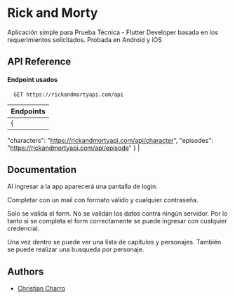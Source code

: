 
# Rick and Morty

Aplicación simple para Prueba Técnica - Flutter Developer basada en los requerimientos solicitados. Probada en Android y iOS


## API Reference

#### Endpoint usados

```http
  GET https://rickandmortyapi.com/api
```

| Endpoints |
| :-------- |
| {
  "characters": "https://rickandmortyapi.com/api/character",
  "episodes": "https://rickandmortyapi.com/api/episode"
} |



## Documentation

Al ingresar a la app aparecerá una pantalla de login.

Completar con un mail con formato válido y cualquier contraseña.

Solo se valida el form. No se validan los datos contra ningún servidor. Por lo tanto si se completa el form correctamente se puede ingresar con cualquier credencial.


Una vez dentro se puede ver una lista de capítulos y personajes.
También se puede realizar una busqueda por personaje.

## Authors

- [Christian Charro](https://www.github.com/Zelgadis-lol)

